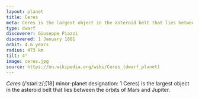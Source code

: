 ```yaml
---
layout: planet
title: Ceres
meta: Ceres is the largest object in the asteroid belt that lies between the orbits of Mars and Jupiter.
type: dwarf
discoverer: Giuseppe Piazzi
discovered: 1 January 1801
orbit: 4.6 years
radius: 473 km
tilt: 4°
image: ceres.jpg
source: https://en.wikipedia.org/wiki/Ceres_(dwarf_planet)
---
```


*Ceres* (/ˈsɪəriːz/;[18] minor-planet designation: 1 Ceres) is the largest object in the asteroid belt that lies between the orbits of Mars and Jupiter.